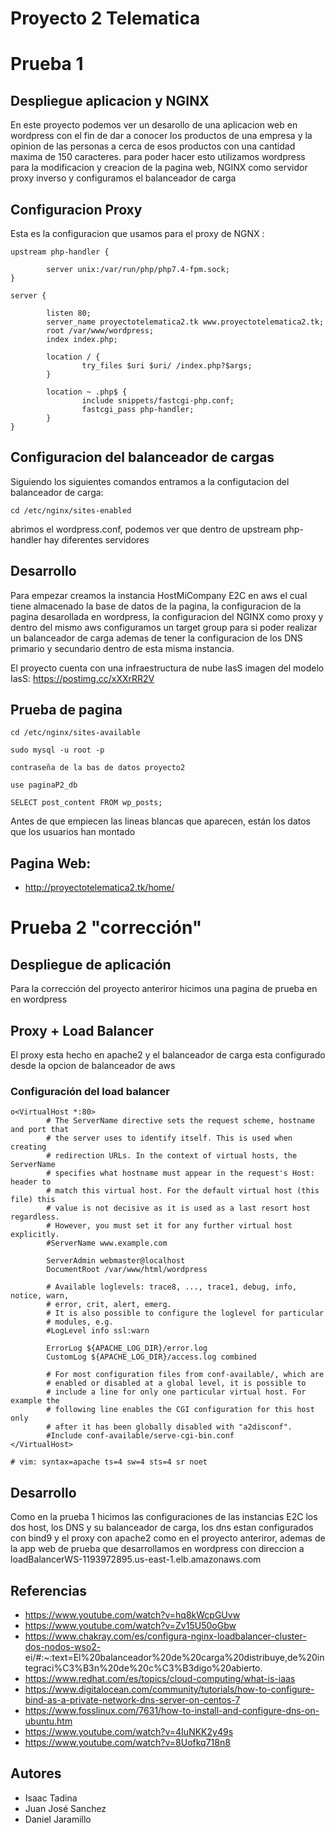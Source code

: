 # Proyecto 2 Telematica

# Prueba 1

##  Despliegue aplicacion y NGINX

En este proyecto podemos ver un desarollo de una aplicacion web en wordpress con el fin de dar a conocer los productos de una empresa y la opinion de las personas a cerca de esos productos con una cantidad maxima de 150 caracteres. 
para poder hacer esto utilizamos wordpress para la modificacion y creacion de la pagina web, NGINX como servidor proxy inverso y configuramos el balanceador de carga 

##  Configuracion Proxy

Esta es la configuracion que usamos para el proxy de NGNX :
```
upstream php-handler {

        server unix:/var/run/php/php7.4-fpm.sock;  
}

server {

        listen 80;
        server_name proyectotelematica2.tk www.proyectotelematica2.tk;
        root /var/www/wordpress;
        index index.php;

        location / {
                try_files $uri $uri/ /index.php?$args;
        }

        location ~ .php$ {
                include snippets/fastcgi-php.conf;
                fastcgi_pass php-handler;
        }
} 
```
## Configuracion del balanceador de cargas

Siguiendo los siguientes comandos entramos a la configutacion del balanceador de carga:

```
cd /etc/nginx/sites-enabled
```
abrimos el wordpress.conf, podemos ver que dentro de upstream php-handler hay diferentes servidores


## Desarrollo
Para empezar creamos la instancia HostMiCompany E2C en aws el cual tiene almacenado la base de datos de la pagina, la configuracion de la pagina desarollada en wordpress, la configuracion del NGINX como proxy y dentro del mismo aws configuramos un target group para si poder realizar un balanceador de carga
ademas de tener la configuracion de los DNS  primario y secundario dentro de esta misma instancia.

El proyecto cuenta con una infraestructura de nube IasS
imagen del modelo IasS: https://postimg.cc/xXXrRR2V

## Prueba de pagina
```
cd /etc/nginx/sites-available  

sudo mysql -u root -p

contraseña de la bas de datos proyecto2

use paginaP2_db

SELECT post_content FROM wp_posts;
```
Antes de que empiecen las lineas blancas que aparecen, están los datos que los usuarios han montado
## Pagina Web:
- http://proyectotelematica2.tk/home/

# Prueba 2 "corrección"

## Despliegue de aplicación

Para la corrección del proyecto anteriror hicimos una pagina de prueba en en wordpress

## Proxy + Load Balancer 

El proxy esta hecho en apache2 y el balanceador de carga esta configurado desde la opcion de balanceador de aws

### Configuración del load balancer

```
o<VirtualHost *:80>
        # The ServerName directive sets the request scheme, hostname and port that
        # the server uses to identify itself. This is used when creating
        # redirection URLs. In the context of virtual hosts, the ServerName
        # specifies what hostname must appear in the request's Host: header to
        # match this virtual host. For the default virtual host (this file) this
        # value is not decisive as it is used as a last resort host regardless.
        # However, you must set it for any further virtual host explicitly.
        #ServerName www.example.com

        ServerAdmin webmaster@localhost
        DocumentRoot /var/www/html/wordpress

        # Available loglevels: trace8, ..., trace1, debug, info, notice, warn,
        # error, crit, alert, emerg.
        # It is also possible to configure the loglevel for particular
        # modules, e.g.
        #LogLevel info ssl:warn

        ErrorLog ${APACHE_LOG_DIR}/error.log
        CustomLog ${APACHE_LOG_DIR}/access.log combined

        # For most configuration files from conf-available/, which are
        # enabled or disabled at a global level, it is possible to
        # include a line for only one particular virtual host. For example the
        # following line enables the CGI configuration for this host only
        # after it has been globally disabled with "a2disconf".
        #Include conf-available/serve-cgi-bin.conf
</VirtualHost>

# vim: syntax=apache ts=4 sw=4 sts=4 sr noet
```
## Desarrollo 

Como en la prueba 1 hicimos las configuraciones de las instancias E2C los dos host, los DNS y su balanceador de carga, los dns estan configurados con bind9 y el proxy con apache2 como en el proyecto anteriror, ademas de la app web de prueba que desarrollamos en wordpress con direccion a loadBalancerWS-1193972895.us-east-1.elb.amazonaws.com



## Referencias 

- https://www.youtube.com/watch?v=hq8kWcpGUvw
- https://www.youtube.com/watch?v=Zv15U50oGbw
- https://www.chakray.com/es/configura-nginx-loadbalancer-cluster-dos-nodos-wso2-                                                        ei/#:~:text=El%20balanceador%20de%20carga%20distribuye,de%20integraci%C3%B3n%20de%20c%C3%B3digo%20abierto.
- https://www.redhat.com/es/topics/cloud-computing/what-is-iaas
- https://www.digitalocean.com/community/tutorials/how-to-configure-bind-as-a-private-network-dns-server-on-centos-7
- https://www.fosslinux.com/7631/how-to-install-and-configure-dns-on-ubuntu.htm
- https://www.youtube.com/watch?v=4IuNKK2y49s
- https://www.youtube.com/watch?v=8Uofkq718n8


## Autores

- Isaac Tadina
- Juan José Sanchez
- Daniel Jaramillo


